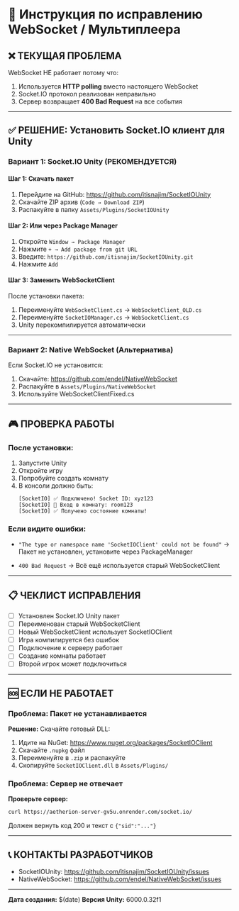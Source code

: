 # 🔧 Инструкция по исправлению WebSocket / Мультиплеера

## ❌ ТЕКУЩАЯ ПРОБЛЕМА

WebSocket НЕ работает потому что:
1. Используется **HTTP polling** вместо настоящего WebSocket
2. Socket.IO протокол реализован неправильно
3. Сервер возвращает **400 Bad Request** на все события

---

## ✅ РЕШЕНИЕ: Установить Socket.IO клиент для Unity

### Вариант 1: Socket.IO Unity (РЕКОМЕНДУЕТСЯ)

#### Шаг 1: Скачать пакет

1. Перейдите на GitHub: https://github.com/itisnajim/SocketIOUnity
2. Скачайте ZIP архив (`Code → Download ZIP`)
3. Распакуйте в папку `Assets/Plugins/SocketIOUnity`

#### Шаг 2: Или через Package Manager

1. Откройте `Window → Package Manager`
2. Нажмите `+ → Add package from git URL`
3. Введите: `https://github.com/itisnajim/SocketIOUnity.git`
4. Нажмите `Add`

#### Шаг 3: Заменить WebSocketClient

После установки пакета:

1. Переименуйте `WebSocketClient.cs` → `WebSocketClient_OLD.cs`
2. Переименуйте `SocketIOManager.cs` → `WebSocketClient.cs`
3. Unity перекомпилируется автоматически

---

### Вариант 2: Native WebSocket (Альтернатива)

Если Socket.IO не установится:

1. Скачайте: https://github.com/endel/NativeWebSocket
2. Распакуйте в `Assets/Plugins/NativeWebSocket`
3. Используйте WebSocketClientFixed.cs

---

## 🎮 ПРОВЕРКА РАБОТЫ

### После установки:

1. Запустите Unity
2. Откройте игру
3. Попробуйте создать комнату
4. В консоли должно быть:
   ```
   [SocketIO] ✅ Подключено! Socket ID: xyz123
   [SocketIO] 🚪 Вход в комнату: room123
   [SocketIO] ✅ Получено состояние комнаты!
   ```

### Если видите ошибки:

- `"The type or namespace name 'SocketIOClient' could not be found"`
  → Пакет не установлен, установите через PackageManager

- `400 Bad Request`
  → Всё ещё используется старый WebSocketClient

---

## 📋 ЧЕКЛИСТ ИСПРАВЛЕНИЯ

- [ ] Установлен Socket.IO Unity пакет
- [ ] Переименован старый WebSocketClient
- [ ] Новый WebSocketClient использует SocketIOClient
- [ ] Игра компилируется без ошибок
- [ ] Подключение к серверу работает
- [ ] Создание комнаты работает
- [ ] Второй игрок может подключиться

---

## 🆘 ЕСЛИ НЕ РАБОТАЕТ

### Проблема: Пакет не устанавливается

**Решение:** Скачайте готовый DLL:

1. Идите на NuGet: https://www.nuget.org/packages/SocketIOClient
2. Скачайте `.nupkg` файл
3. Переименуйте в `.zip` и распакуйте
4. Скопируйте `SocketIOClient.dll` в `Assets/Plugins/`

### Проблема: Сервер не отвечает

**Проверьте сервер:**
```bash
curl https://aetherion-server-gv5u.onrender.com/socket.io/
```

Должен вернуть код 200 и текст с `{"sid":"..."}`

---

## 📞 КОНТАКТЫ РАЗРАБОТЧИКОВ

- SocketIOUnity: https://github.com/itisnajim/SocketIOUnity/issues
- NativeWebSocket: https://github.com/endel/NativeWebSocket/issues

---

**Дата создания:** $(date)
**Версия Unity:** 6000.0.32f1
